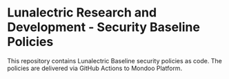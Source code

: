 # Lunalectric Research and Development - Security Baseline Policies

This repository contains Lunalectric Baseline security policies as code. The policies are delivered via GitHub Actions to Mondoo Platform.